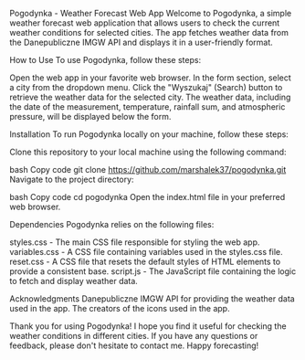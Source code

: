 Pogodynka - Weather Forecast Web App
Welcome to Pogodynka, a simple weather forecast web application that allows users to check the current weather conditions for selected cities. The app fetches weather data from the Danepubliczne IMGW API and displays it in a user-friendly format.

How to Use
To use Pogodynka, follow these steps:

Open the web app in your favorite web browser.
In the form section, select a city from the dropdown menu.
Click the "Wyszukaj" (Search) button to retrieve the weather data for the selected city.
The weather data, including the date of the measurement, temperature, rainfall sum, and atmospheric pressure, will be displayed below the form.

Installation
To run Pogodynka locally on your machine, follow these steps:

Clone this repository to your local machine using the following command:

bash
Copy code
git clone https://github.com/marshalek37/pogodynka.git
Navigate to the project directory:

bash
Copy code
cd pogodynka
Open the index.html file in your preferred web browser.

Dependencies
Pogodynka relies on the following files:

styles.css - The main CSS file responsible for styling the web app.
variables.css - A CSS file containing variables used in the styles.css file.
reset.css - A CSS file that resets the default styles of HTML elements to provide a consistent base.
script.js - The JavaScript file containing the logic to fetch and display weather data.

Acknowledgments
Danepubliczne IMGW API for providing the weather data used in the app.
The creators of the icons used in the app.

Thank you for using Pogodynka! I hope you find it useful for checking the weather conditions in different cities. If you have any questions or feedback, please don't hesitate to contact me. Happy forecasting!
